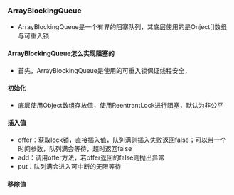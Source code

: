 ### ArrayBlockingQueue



- ArrayBlockingQueue是一个有界的阻塞队列，其底层使用的是Onject[]数组与可重入锁



#### ArrayBlockingQueue怎么实现阻塞的

- 首先，ArrayBlockingQueue是使用的可重入锁保证线程安全，



#### 初始化

- 底层使用Object数组存放值，使用ReentrantLock进行阻塞，默认为非公平







#### 插入值

- offer：获取lock锁，直接插入值，队列满则插入失败返回false；可以带一个时间参数，队列满会等待，超时返回false
- add：调用offer方法，若offer返回的false则抛出异常
- put：队列满会进入可中断的无限等待



#### 移除值



